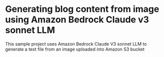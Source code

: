 # Generating blog content from image using Amazon Bedrock Claude v3 sonnet LLM

This sample project uses Amazon Bedrock Claude V3 sonnet LLM to generate a text file from an image uploaded into Amazon S3 bucket

